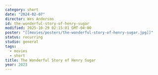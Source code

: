 ```yaml
---
category: short
date: "2024-02-07"
director: Wes Anderson
id: the-wonderful-story-of-henry-sugar
modified: 2025-10-29 02:15:01 GMT-04:00
poster: "[[movies/posters/the-wonderful-story-of-henry-sugar.jpg]]"
status: recurring
studio: general
tags:
  - movies
  - short
title: The Wonderful Story of Henry Sugar
year: 2023
---
```

